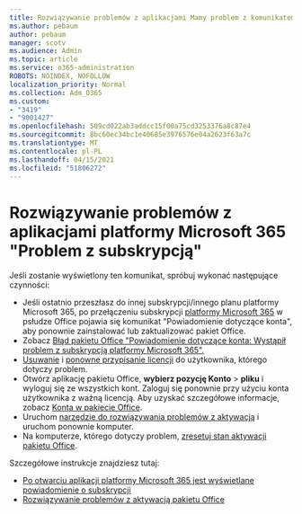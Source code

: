 ```yaml
---
title: Rozwiązywanie problemów z aplikacjami Mamy problem z komunikatem o subskrypcji
ms.author: pebaum
author: pebaum
manager: scotv
ms.audience: Admin
ms.topic: article
ms.service: o365-administration
ROBOTS: NOINDEX, NOFOLLOW
localization_priority: Normal
ms.collection: Adm_O365
ms.custom:
- "3419"
- "9001427"
ms.openlocfilehash: 509cd022ab3addcc15f00a75cd3253376a8c87e4
ms.sourcegitcommit: 8bc60ec34bc1e40685e3976576e04a2623f63a7c
ms.translationtype: MT
ms.contentlocale: pl-PL
ms.lasthandoff: 04/15/2021
ms.locfileid: "51806272"
---
```

# <a name="fixing-the-microsoft-365-apps-weve-run-into-a-problem-with-your-subscription-message"></a>Rozwiązywanie problemów z aplikacjami platformy Microsoft 365 "Problem z subskrypcją"

Jeśli zostanie wyświetlony ten komunikat, spróbuj wykonać następujące czynności:

- Jeśli ostatnio przeszłasz do innej subskrypcji/innego planu platformy Microsoft 365, po przełączeniu subskrypcji [platformy Microsoft 365](https://support.office.com/article/account-notice-appears-in-office-after-switching-office-365-plans-857dc33a-1efc-4ce7-ac3f-ef616314e27d) w psłudze Office pojawia się komunikat "Powiadomienie dotyczące konta", aby ponownie zainstalować lub zaktualizować pakiet Office.
- Zobacz [Błąd pakietu Office "Powiadomienie dotyczące konta: Wystąpił problem z subskrypcją platformy Microsoft 365".](https://support.office.com/article/office-error-account-notice-we-ve-run-into-a-problem-with-your-office-365-subscription-17f71ecb-f53c-4f3d-ae18-7230ca1594c1) 
- [Usuwanie](https://docs.microsoft.com/microsoft-365/admin/manage/remove-licenses-from-users) i [ponowne przypisanie licencji](https://docs.microsoft.com/microsoft-365/admin/manage/assign-licenses-to-users) do użytkownika, którego dotyczy problem.
- Otwórz aplikację pakietu Office, **wybierz pozycję Konto**  >  **pliku** i wyloguj się ze wszystkich kont. Zaloguj się ponownie przy użyciu konta użytkownika z ważną licencją. Aby uzyskać szczegółowe informacje, zobacz [Konta w pakiecie Office](https://support.office.com/article/628ea040-f265-49de-b986-be09c3ebf8a9).
- Uruchom [narzędzie do rozwiązywania problemów z aktywacją](https://aka.ms/SARA-OfficeActivation-Alchemy) i uruchom ponownie komputer.
- Na komputerze, którego dotyczy problem, [zresetuj stan aktywacji pakietu Office](https://docs.microsoft.com/office365/troubleshoot/activation/reset-office-365-proplus-activation-state).

Szczegółowe instrukcje znajdziesz tutaj:
- [Po otwarciu aplikacji platformy Microsoft 365 jest wyświetlane powiadomienie o subskrypcji](https://support.office.com/article/4cabe32c-f594-4c0e-9191-3d3ade10cceb)
- [Rozwiązywanie problemów z aktywacją pakietu Office](https://support.office.com/article/0d23d3c0-c19c-4b2f-9845-5344fedc4380)
